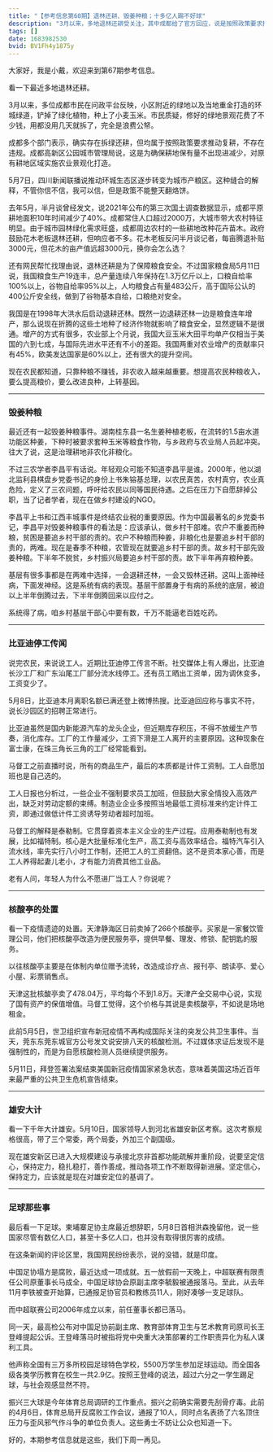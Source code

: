 ```yaml
---
title: "【参考信息第60期】退林还耕、毁姜种粮；十多亿人踢不好球"
description: "3月以来，多地退林还耕受关注，其中成都给了官方回应，说是按照政策要求推动复耕，不违规。5月7日，四川新闻联播说推动环城生态区逐步转变为城市产粮区。这种缝合的解释，不管你信不信，我可以信，但是政策不能整天翻烙饼。1998年大洪水后我国启动退耕还林，既然一边退耕还林一边是粮食连年增产，那么说现在折腾的这些土地种了经济作物就影响了粮食安全，显然逻辑不是很通。对于湖南桂东县“毁姜种粮”，定义了“三农问题”的李昌平有话说。"
tags: []
date: 1683982530
bvid: BV1Fh4y1875y
---
```

大家好，我是小戴，欢迎来到第67期参考信息。

看一下最近多地退林还耕。

3月以来，多位成都市民在问政平台反映，小区附近的绿地以及当地重金打造的环城绿道，铲掉了绿化植物，种上了小麦玉米。市民质疑，修好的绿地景观花费了不少钱，用都没用几天就拆了，完全是浪费公帑。

成都多个部门表示，确实存在拆绿还耕，但均属于按照政策要求推动复耕，不存在违规。成都高新区公园城市管理局说，这是为确保耕地保有量不出现进减少，对原有耕地区域实施农业景观化打造。

5月7日，四川新闻联播说推动环城生态区逐步转变为城市产粮区。这种缝合的解释，不管你信不信，我可以信，但是政策不能整天翻烙饼。

去年5月，半月谈曾经发文，说2021年公布的第三次国土调查数据显示，成都平原耕地面积10年时间减少了40%。成都常住人口超过2000万，大城市带大农村特征明显。由于城市园林绿化需求旺盛，成都周边农村的一些耕地改种花卉苗木。政府鼓励花木老板退林还耕，但响应者不多。花木老板反问半月谈记者，每亩腾退补贴3000元，但花木的亩产值远超3000元，换你会怎么选？

还有网民帮忙找理由说，退林还耕是为了保障粮食安全。不过国家粮食局5月11日说，我国粮食生产19连丰，总产量连续八年保持在1.3万亿斤以上，口粮自给率100%以上，谷物自给率95%以上，人均粮食占有量483公斤，高于国际公认的400公斤安全线，做到了谷物基本自给，口粮绝对安全。

我国是在1998年大洪水后启动退耕还林。既然一边退耕还林一边是粮食连年增产，那么说现在折腾的这些土地种了经济作物就影响了粮食安全，显然逻辑不是很通。增产的方式有很多，农业部上个月说，我国大豆玉米大田平均单产仅相当于美国的六到七成，与国际先进水平还有不小的差距。我国两重对农业增产的贡献率只有45%，欧美发达国家是60%以上，还有很大的提升空间。

现在农民都知道，只靠种粮不赚钱，非农收入越来越重要。想提高农民种粮收入，要么提高粮价，要么改进良种，上转基因。

---

### 毁姜种粮

最近还有一起毁姜种粮事件。湖南桂东县一名生姜种植老板，在流转的1.5亩水道功能区种姜，下种时被要求套种玉米等粮食作物，与乡政府与农业局人员起冲突。往大了说，这是治理耕地非农化非粮化。

不过三农学者李昌平有话说。年轻观众可能不知道李昌平是谁。2000年，他以湖北监利县棋盘乡党委书记的身份上书朱镕基总理，以农民真苦，农村真穷，农业真危险，定义了三农问题，呼吁给农民以同等国民待遇。之后在压力下自愿辞掉公职，当了记者学者，现在在做乡村建设的NGO。

李昌平上书和江西丰城事件是终结农业税的重要原因。作为中国最著名的乡党委书记，李昌平对毁姜种粮事件的看法是：应该承认，做乡村干部难。农户不重姜而种粮，贫困是要追乡村干部的责的。农户不种粮而种姜，非粮化也是要追乡村干部的责的，两难。现在是春季不种粮，农管现在就要追乡村干部的责。故乡村干部先毁姜种粮。下半年不脱贫，乡村振兴局要追乡村干部的责。故下半年再弃粮种姜。

基层有很多事都是在两难中选择，一会退耕还林，一会又毁林还耕。这叫上面神经病，下面发神经。这是系统有病的表现。基层干部置身于有病的系统的底层，被迫以上半年倒腾过去，下半年倒腾回来以应付之。

系统得了病，咱乡村基层干部心中要有数，千万不能逼老百姓吃药。

---

### 比亚迪停工传闻

说完农民，来说说工人。近期比亚迪停工传言不断。社交媒体上有人爆出，比亚迪长沙工厂和广东汕尾工厂部分流水线停工。还有员工晒出工资单，因为调休变多，工资变少了。

5月8日，比亚迪本月离职名额已满还登上微博热搜。比亚迪回应称与事实不符，说长沙园区的招聘正常进行。

比亚迪虽然是国内新能源汽车的龙头企业，但近期库存积压，不得不放缓生产节奏，消化库存。工厂的工作量减少，工资下滑是工人离开的主要原因。这种现象在富士康，在珠三角长三角的工厂经常能看到。

马督工之前直播时说，所有的商品生产，最后的本质都是计件工资制。工人自愿加班也是自己选的。

工人日报也分析过，一些企业不强制要求员工加班，但鼓励大家全情投入高效产出，缺乏对劳动定额的束缚。制造业企业多按照当地最低工资标准来约定计件工资，即通过做低计件工资诱导劳动者超时加班。

马督工的解释是泰勒制。它贯穿着资本主义企业的生产过程。应用泰勒制也有发展，比如福特制。核心是大批量标准化生产，高工资与高效率结合。福特汽车引入流水线，率先实行八小时工作制，还把工人的工资翻倍。这不是资本家心善，而是工人养得起妻儿老小，才有能力消费其他工业品。

老有人问，年轻人为什么不愿进厂当工人？你说呢？

---

### 核酸亭的处置

看一下疫情遗迹的处置。天津静海区日前卖掉了266个核酸亭。买家是一家餐饮管理公司，他们把核酸亭改造为便民服务亭，提供早餐、理发、修锁、配钥匙的服务。

以往核酸亭主要是在体制内单位赠予流转，改造成诊疗点、报刊亭、朗读亭、爱心小屋、彩票销售点。

天津这批核酸亭卖了478.04万，平均每个不到1.8万。天津产全交易中心说，实现了国有资产的保值增值。马督工觉得，这个价格与其说是卖核酸亭，不如说是场地租金。

此前5月5日，世卫组织宣布新冠疫情不再构成国际关注的突发公共卫生事件。当天，莞东东莞东城官方公号发文说安排八天的核酸检测。不过媒体求证后发现不是强制性的，而是为自愿核酸检测人员继续提供服务。

5月11日，拜登签署法案结束美国新冠疫情国家紧急状态，意味着美国这场近百年来最严重的公共卫生危机宣告结束。

---

### 雄安大计

看一下千年大计雄安。5月10日，国家领导人到河北省雄安新区考察。这次考察规格很高，带了三个常委，两个局委，外加三个副国级。

现在雄安新区已进入大规模建设与承接北京非首都功能疏解并重阶段，说要坚定信心，保持定力，稳扎稳打，善作善成，推动各项工作不断取得新进展。坚定信心，保持定力，应该就是现在对雄安定位的基调了。

---

### 足球那些事

最后看一下足球。柬埔寨足协主席最近想辞职，5月8日首相洪森挽留他，说一些国家尽管有数亿人口，甚至十多亿人口，也并没有取得很厉害的成绩。

在这条新闻的评论区里，我国网民纷纷表示，说的没错，就是印度。

中国足协塌方是腐败，最近达成一项成就。五一放假前一天晚上，中超联赛有限责任公司原董事长马成全，中国足球协会原副主席李毓毅被通报落马。至此，从去年11月李铁被查开始算，已通报足协官员和教练员11人，刚好凑够一支足球队。

而中超联赛公司2006年成立以来，前任董事长都已落马。

同一天，最高检公布对中国足协前副主席、教育部体育卫生与艺术教育司原司长王登峰提起公诉。王登峰落马时被指将党中央重大决策部署的工作职责异化为私人谋利工具。

他声称全国有三万多所校园足球特色学校，5500万学生参加足球运动。而全国各级各类学历教育在校生一共2.9亿。按照王登峰的说法，超过六分之一学生踢足球，与社会观感显然不符。

振兴三大球是今年体育总局调研的工作重点。振兴之前确实需要先刮骨疗毒。此前的4月6日，体育总局开反腐败工作会议，通报了10人，同时点名表扬了六名顶住压力与歪风邪气作斗争的单位负责人。这些勇士不妨让公众也知道一下。

好的，本期参考信息就是这些，我们下周一再见。

